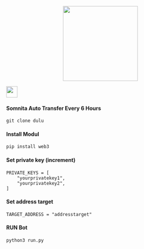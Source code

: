 <p align="center">
  <img height="200" height="auto" src="https://user-images.githubusercontent.com/109174478/209359981-dc19b4bf-854d-4a2a-b803-2547a7fa43f2.jpg">
</p>

<p style="font-size:10px" align="left">
  <a href="https://t.me/airdropasc" target="_blank"> 
  <img src="https://user-images.githubusercontent.com/50621007/183283867-56b4d69f-bc6e-4939-b00a-72aa019d1aea.png" width="30"/></a>
</p>

#### Somnita Auto Transfer Every 6 Hours

```
git clone dulu
```

#### Install Modul
```
pip install web3
```

#### Set private key (increment)
```
PRIVATE_KEYS = [
    "yourprivatekey1",
    "yourprivatekey2",
]
```

#### Set address target
```
TARGET_ADDRESS = "addresstarget" 
```

#### RUN Bot
```
python3 run.py
```
